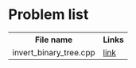<h1>Problem list</h1>
<table>
    <tr>
        <th>File name</th>
        <th>Links</th>
    </tr>
    <tr>
        <td>invert_binary_tree.cpp</td>
        <td><a href="https://leetcode.com/problems/invert-binary-tree/description/">link</a></td>
    </tr>

</table>
